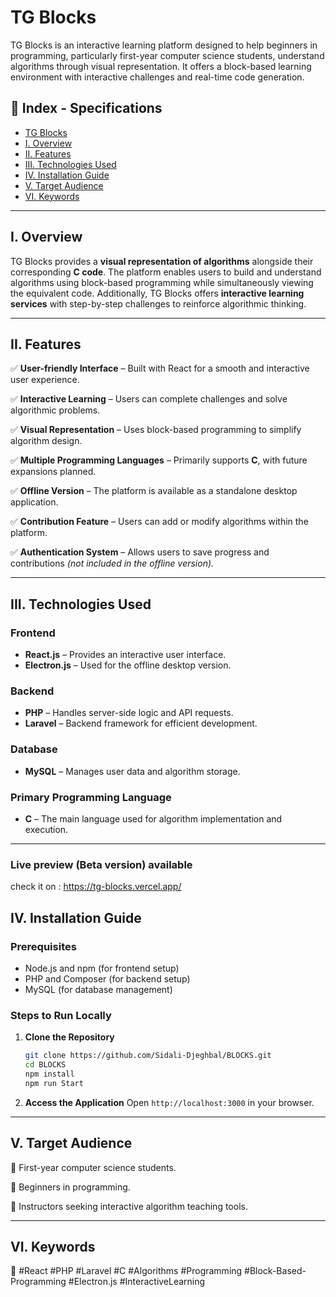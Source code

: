# TG Blocks

TG Blocks is an interactive learning platform designed to help beginners in programming, particularly first-year computer science students, understand algorithms through visual representation. It offers a block-based learning environment with interactive challenges and real-time code generation.

## 📌 Index - Specifications

- [TG Blocks](#tg-blocks)
- [I. Overview](#i-overview)
- [II. Features](#ii-features)
- [III. Technologies Used](#iii-technologies-used)
- [IV. Installation Guide](#iv-installation-guide)
- [V. Target Audience](#v-target-audience)
- [VI. Keywords](#vi-keywords)

---

## I. Overview

TG Blocks provides a **visual representation of algorithms** alongside their corresponding **C code**. The platform enables users to build and understand algorithms using block-based programming while simultaneously viewing the equivalent code. Additionally, TG Blocks offers **interactive learning services** with step-by-step challenges to reinforce algorithmic thinking.

---

## II. Features

✅ **User-friendly Interface** – Built with React for a smooth and interactive user experience.

✅ **Interactive Learning** – Users can complete challenges and solve algorithmic problems.

✅ **Visual Representation** – Uses block-based programming to simplify algorithm design.

✅ **Multiple Programming Languages** – Primarily supports **C**, with future expansions planned.

✅ **Offline Version** – The platform is available as a standalone desktop application.

✅ **Contribution Feature** – Users can add or modify algorithms within the platform.

✅ **Authentication System** – Allows users to save progress and contributions *(not included in the offline version).*

---

## III. Technologies Used

### Frontend
- **React.js** – Provides an interactive user interface.
- **Electron.js** – Used for the offline desktop version.

### Backend
- **PHP** – Handles server-side logic and API requests.
- **Laravel** – Backend framework for efficient development.

### Database
- **MySQL** – Manages user data and algorithm storage.

### Primary Programming Language
- **C** – The main language used for algorithm implementation and execution.

---

### Live preview (Beta version) available
   check it on : https://tg-blocks.vercel.app/


## IV. Installation Guide

### Prerequisites
- Node.js and npm (for frontend setup)
- PHP and Composer (for backend setup)
- MySQL (for database management)

### Steps to Run Locally

1. **Clone the Repository**
   ```sh
   git clone https://github.com/Sidali-Djeghbal/BLOCKS.git
   cd BLOCKS
   npm install
   npm run Start
   ```

2. **Access the Application**
   Open `http://localhost:3000` in your browser.

---

## V. Target Audience

🎯 First-year computer science students.

🎯 Beginners in programming.

🎯 Instructors seeking interactive algorithm teaching tools.

---

## VI. Keywords

🔎 #React #PHP #Laravel #C #Algorithms #Programming #Block-Based-Programming #Electron.js #InteractiveLearning
